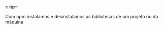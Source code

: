 ### 

<sub>[:arrow_upper_left:](readme.md) Npm<sub>

Com npm instalamos e desinstalamos as bibliotecas de um projeto ou da máquina